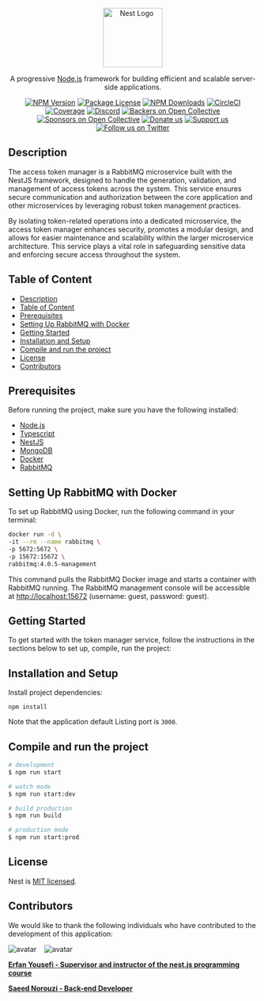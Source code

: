 <p align="center">
  <a href="http://nestjs.com/" target="blank"><img src="https://nestjs.com/img/logo-small.svg" width="120" alt="Nest Logo" /></a>
</p>

[circleci-image]: https://img.shields.io/circleci/build/github/nestjs/nest/master?token=abc123def456
[circleci-url]: https://circleci.com/gh/nestjs/nest

  <p align="center">A progressive <a href="http://nodejs.org" target="_blank">Node.js</a> framework for building efficient and scalable server-side applications.</p>
    <p align="center">
<a href="https://www.npmjs.com/~nestjscore" target="_blank"><img src="https://img.shields.io/npm/v/@nestjs/core.svg" alt="NPM Version" /></a>
<a href="https://www.npmjs.com/~nestjscore" target="_blank"><img src="https://img.shields.io/npm/l/@nestjs/core.svg" alt="Package License" /></a>
<a href="https://www.npmjs.com/~nestjscore" target="_blank"><img src="https://img.shields.io/npm/dm/@nestjs/common.svg" alt="NPM Downloads" /></a>
<a href="https://circleci.com/gh/nestjs/nest" target="_blank"><img src="https://img.shields.io/circleci/build/github/nestjs/nest/master" alt="CircleCI" /></a>
<a href="https://coveralls.io/github/nestjs/nest?branch=master" target="_blank"><img src="https://coveralls.io/repos/github/nestjs/nest/badge.svg?branch=master#9" alt="Coverage" /></a>
<a href="https://discord.gg/G7Qnnhy" target="_blank"><img src="https://img.shields.io/badge/discord-online-brightgreen.svg" alt="Discord"/></a>
<a href="https://opencollective.com/nest#backer" target="_blank"><img src="https://opencollective.com/nest/backers/badge.svg" alt="Backers on Open Collective" /></a>
<a href="https://opencollective.com/nest#sponsor" target="_blank"><img src="https://opencollective.com/nest/sponsors/badge.svg" alt="Sponsors on Open Collective" /></a>
  <a href="https://paypal.me/kamilmysliwiec" target="_blank"><img src="https://img.shields.io/badge/Donate-PayPal-ff3f59.svg" alt="Donate us"/></a>
    <a href="https://opencollective.com/nest#sponsor"  target="_blank"><img src="https://img.shields.io/badge/Support%20us-Open%20Collective-41B883.svg" alt="Support us"></a>
  <a href="https://twitter.com/nestframework" target="_blank"><img src="https://img.shields.io/twitter/follow/nestframework.svg?style=social&label=Follow" alt="Follow us on Twitter"></a>
</p>
  <!--[![Backers on Open Collective](https://opencollective.com/nest/backers/badge.svg)](https://opencollective.com/nest#backer)
  [![Sponsors on Open Collective](https://opencollective.com/nest/sponsors/badge.svg)](https://opencollective.com/nest#sponsor)-->

## Description

The access token manager is a RabbitMQ microservice built with the NestJS framework, designed to handle the generation, validation, and management of access tokens across the system. This service ensures secure communication and authorization between the core application and other microservices by leveraging robust token management practices.

By isolating token-related operations into a dedicated microservice, the access token manager enhances security, promotes a modular design, and allows for easier maintenance and scalability within the larger microservice architecture. This service plays a vital role in safeguarding sensitive data and enforcing secure access throughout the system.

## Table of Content

- [Description](#description)
- [Table of Content](#table-of-content)
- [Prerequisites](#prerequisites)
- [Setting Up RabbitMQ with Docker](#setting-up-rabbitmq-with-docker)
- [Getting Started](#getting-started)
- [Installation and Setup](#installation-and-setup)
- [Compile and run the project](#compile-and-run-the-project)
- [License](#license)
- [Contributors](#contributors)

## Prerequisites

Before running the project, make sure you have the following installed:

- [Node.js](https://nodejs.org/)
- [Typescript](https://www.typescriptlang.org/)
- [NestJS](https://nestjs.com/)
- [MongoDB](https://www.mongodb.com/)
- [Docker](https://www.docker.com/)
- [RabbitMQ](https://www.rabbitmq.com/)

## Setting Up RabbitMQ with Docker

To set up RabbitMQ using Docker, run the following command in your terminal:

```bash
docker run -d \
-it --rm --name rabbitmq \
-p 5672:5672 \
-p 15672:15672 \
rabbitmq:4.0.5-management
```

This command pulls the RabbitMQ Docker image and starts a container with RabbitMQ
running. The RabbitMQ management console will be accessible at [http://localhost:15672](http://localhost:15672) (username: guest, password: guest).

## Getting Started

To get started with the token manager service, follow the instructions in the sections below to set up, compile, run the project:

## Installation and Setup

Install project dependencies:

```shell
npm install
```

Note that the application default Listing port is `3000`.

## Compile and run the project

```bash
# development
$ npm run start

# watch mode
$ npm run start:dev

# build production
$ npm run build

# production mode
$ npm run start:prod
```

## License

Nest is [MIT licensed](https://github.com/nestjs/nest/blob/master/LICENSE).

## Contributors

We would like to thank the following individuals who have contributed to the development of this application:

![avatar](https://images.weserv.nl/?url=https://github.com/erfanyousefi.png?h=150&w=150&fit=cover&mask=circle&maxage=5d)
‎ ‎ ‎ ![avatar](https://images.weserv.nl/?url=https://github.com/saeedNW.png?h=150&w=150&fit=cover&mask=circle&maxage=5d)

[**Erfan Yousefi - Supervisor and instructor of the nest.js programming course**](https://github.com/erfanyousefi/)

[**Saeed Norouzi - Back-end Developer**](https://github.com/saeedNW)
